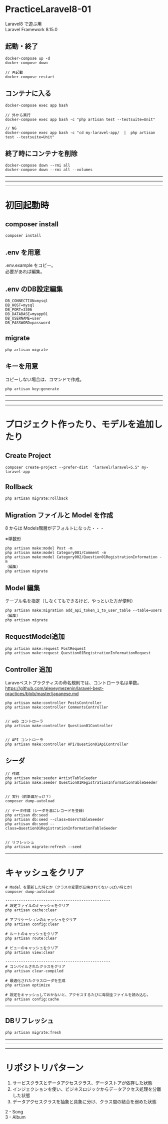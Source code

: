 # PracticeLaravel8-01
Laravel8 で遊ぶ用  
Laravel Framework 8.15.0

## 起動・終了
```
docker-compose up -d
docker-compose down

// 再起動
docker-compose restart
```

## コンテナに入る
```
docker-compose exec app bash

// 外から実行
docker-compose exec app bash -c "php artisan test --testsuite=Unit"

// NG
docker-compose exec app bash -c "cd my-laravel-app/  |  php artisan test --testsuite=Unit"
```

## 終了時にコンテナを削除
```
docker-compose down --rmi all
docker-compose down --rmi all --volumes
```

_______________________________________________________________________________
_______________________________________________________________________________
_______________________________________________________________________________
# 初回起動時

## composer install
```
composer install
```

## .env を用意
.env.example をコピー。  
必要があれば編集。


## .env のDB設定編集
```
DB_CONNECTION=mysql
DB_HOST=mysql
DB_PORT=3306
DB_DATABASE=myapp01
DB_USERNAME=user
DB_PASSWORD=password
```


## migrate
```
php artisan migrate
```


## キーを用意
コピーしない場合は、コマンドで作成。
```
php artisan key:generate
```


_______________________________________________________________________________
_______________________________________________________________________________
_______________________________________________________________________________
# プロジェクト作ったり、モデルを追加したり

## Create Project
```
composer create-project --prefer-dist  "laravel/laravel=5.5" my-laravel-app
```

## Rollback
```
php artisan migrate:rollback
```

## Migration ファイルと Model を作成
8 からは Models階層がデフォルトになった・・・  

※単数形  
```
php artisan make:model Post -m
php artisan make:model Category001/Comment -m
php artisan make:model Category002/Question01RegistrationInformation -m
（編集）
php artisan migrate
```

## Model 編集
テーブル名を指定（しなくてもできるけど、やっといた方が便利）
```
php artisan make:migration add_api_token_1_to_user_table --table=users
（編集）
php artisan migrate
```


## RequestModel追加
```
php artisan make:request PostRequest
php artisan make:request Question01RegistrationInformationRequest
```


## Controller 追加
Laraveベストプラクティスの命名規則では、コントローラ名は単数。  
https://github.com/alexeymezenin/laravel-best-practices/blob/master/japanese.md  
```
php artisan make:controller PostsController
php artisan make:controller CommentsController


// web コントローラ
php artisan make:controller Question01Controller


// API コントローラ
php artisan make:controller API/Question01ApiController
```


## シーダ
```
// 作成
php artisan make:seeder ArtistTableSeeder
php artisan make:seeder Question01RegistrationInformationTableSeeder


// 実行（前準備だっけ？）
composer dump-autoload

// データ作成（シーダを基にレコードを登録）
php artisan db:seed
php artisan db:seed --class=UsersTableSeeder
php artisan db:seed --class=Question01RegistrationInformationTableSeeder


// リフレッシュ
php artisan migrate:refresh --seed
```

_______________________________________________________________________________
# キャッシュをクリア

```
# Model を更新した時とか（クラスの変更が反映されてないっぽい時とか）
composer dump-autoload

-----------------------------------------------
# 設定ファイルのキャッシュをクリア
php artisan cache:clear

# アプリケーションのキャッシュをクリア
php artisan config:clear

# ルートのキャッシュをクリア
php artisan route:clear

# ビューのキャッシュをクリア
php artisan view:clear

-----------------------------------------------
# コンパイルされたクラスをクリア
php artisan clear-compiled

# 最適化されたクラスローダを生成
php artisan optimize

# 設定をキャッシュしておかないと、アクセスするたびに毎回全ファイルを読み込む。
php artisan config:cache

```

_______________________________________________________________________________
## DBリフレッシュ
```
php artisan migrate:fresh
```

_______________________________________________________________________________
_______________________________________________________________________________
_______________________________________________________________________________
# リポジトリパターン

 1. サービスクラスとデータアクセスクラス、データストアが依存した状態
 2. インジェクションを使い、ビジネスロジックからデータアクセス処理を分離した状態
 3. データアクセスクラスを抽象と具象に分け、クラス間の結合を弱めた状態


2 - Song  
3 - Album  



